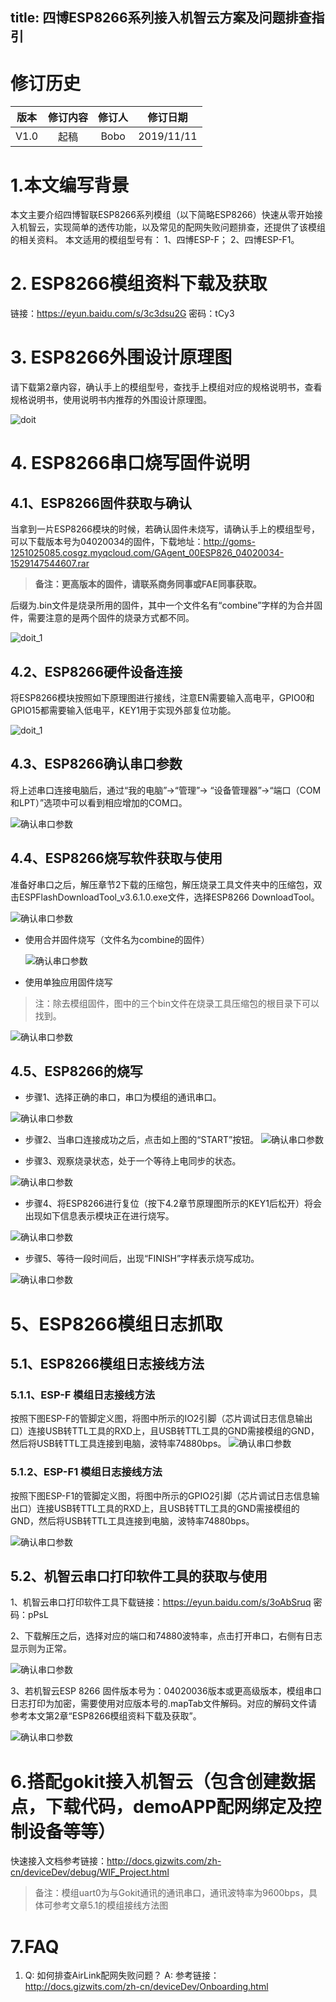 title: 四博ESP8266系列接入机智云方案及问题排查指引
---

# 修订历史

| 版本        | 修订内容    |  修订人  | 修订日期|
| :------:   | :-----:   | :----: |:----:|
| V1.0        |起稿      |   Bobo    |2019/11/11|


# 1.本文编写背景
本文主要介绍四博智联ESP8266系列模组（以下简略ESP8266）快速从零开始接入机智云，实现简单的透传功能，以及常见的配网失败问题排查，还提供了该模组的相关资料。
本文适用的模组型号有：
1、四博ESP-F；
2、四博ESP-F1。

# 2. ESP8266模组资料下载及获取
链接：https://eyun.baidu.com/s/3c3dsu2G 密码：tCy3

# 3. ESP8266外围设计原理图

请下载第2章内容，确认手上的模组型号，查找手上模组对应的规格说明书，查看规格说明书，使用说明书内推荐的外围设计原理图。

![doit](/assets/zh-cn/deviceDev/WiFi_Module/doitEsp8266/doit_1.png)

# 4. ESP8266串口烧写固件说明

## 4.1、ESP8266固件获取与确认
当拿到一片ESP8266模块的时候，若确认固件未烧写，请确认手上的模组型号，可以下载版本号为04020034的固件，下载地址：http://goms-1251025085.cosgz.myqcloud.com/GAgent_00ESP826_04020034-1529147544607.rar

> **备注：更高版本的固件，请联系商务同事或FAE同事获取。**

后缀为.bin文件是烧录所用的固件，其中一个文件名有“combine”字样的为合并固件，需要注意的是两个固件的烧录方式都不同。

![doit_1](/assets/zh-cn/deviceDev/WiFi_Module/doitEsp8266/doit_2.png)

## 4.2、ESP8266硬件设备连接
将ESP8266模块按照如下原理图进行接线，注意EN需要输入高电平，GPIO0和GPIO15都需要输入低电平，KEY1用于实现外部复位功能。

![doit_1](/assets/zh-cn/deviceDev/WiFi_Module/doitEsp8266/doit_3.png)

## 4.3、ESP8266确认串口参数
将上述串口连接电脑后，通过“我的电脑”->“管理”-> “设备管理器”->“端口（COM 和LPT）”选项中可以看到相应增加的COM口。



![确认串口参数](/assets/zh-cn/deviceDev/WiFi_Module/doitEsp8266/doit_4.png)

## 4.4、ESP8266烧写软件获取与使用

准备好串口之后，解压章节2下载的压缩包，解压烧录工具文件夹中的压缩包，双击ESPFlashDownloadTool_v3.6.1.0.exe文件，选择ESP8266 DownloadTool。

![确认串口参数](/assets/zh-cn/deviceDev/WiFi_Module/doitEsp8266/doit_5.png)

- 使用合并固件烧写（文件名为combine的固件）

  ![确认串口参数](/assets/zh-cn/deviceDev/WiFi_Module/doitEsp8266/doit_6.png)

- 使用单独应用固件烧写

> 注：除去模组固件，图中的三个bin文件在烧录工具压缩包的根目录下可以找到。

![确认串口参数](/assets/zh-cn/deviceDev/WiFi_Module/doitEsp8266/doit_7.png)

## 4.5、ESP8266的烧写

- 步骤1、选择正确的串口，串口为模组的通讯串口。

![确认串口参数](/assets/zh-cn/deviceDev/WiFi_Module/doitEsp8266/doit_8.png)

- 步骤2、当串口连接成功之后，点击如上图的“START”按钮。
![确认串口参数](/assets/zh-cn/deviceDev/WiFi_Module/doitEsp8266/doit_9.png)

- 步骤3、观察烧录状态，处于一个等待上电同步的状态。

![确认串口参数](/assets/zh-cn/deviceDev/WiFi_Module/doitEsp8266/doit_10.png)

- 步骤4、将ESP8266进行复位（按下4.2章节原理图所示的KEY1后松开）将会出现如下信息表示模块正在进行烧写。

![确认串口参数](/assets/zh-cn/deviceDev/WiFi_Module/doitEsp8266/doit_11.png)

- 步骤5、等待一段时间后，出现“FINISH”字样表示烧写成功。

![确认串口参数](/assets/zh-cn/deviceDev/WiFi_Module/doitEsp8266/doit_12.png)



# 5、ESP8266模组日志抓取

## 5.1、ESP8266模组日志接线方法
### 5.1.1、ESP-F 模组日志接线方法
按照下图ESP-F的管脚定义图，将图中所示的IO2引脚（芯片调试日志信息输出口）连接USB转TTL工具的RXD上，且USB转TTL工具的GND需接模组的GND，然后将USB转TTL工具连接到电脑，波特率74880bps。
![确认串口参数](/assets/zh-cn/deviceDev/WiFi_Module/doitEsp8266/doit_13.png)

### 5.1.2、ESP-F1 模组日志接线方法
按照下图ESP-F1的管脚定义图，将图中所示的GPIO2引脚（芯片调试日志信息输出口）连接USB转TTL工具的RXD上，且USB转TTL工具的GND需接模组的GND，然后将USB转TTL工具连接到电脑，波特率74880bps。

![确认串口参数](/assets/zh-cn/deviceDev/WiFi_Module/doitEsp8266/doit_15.png)


## 5.2、机智云串口打印软件工具的获取与使用
1、机智云串口打印软件工具下载链接：https://eyun.baidu.com/s/3oAbSruq 密码：pPsL

2、下载解压之后，选择对应的端口和74880波特率，点击打开串口，右侧有日志显示则为正常。

![确认串口参数](/assets/zh-cn/deviceDev/WiFi_Module/doitEsp8266/doit_16.png)

3、若机智云ESP 8266 固件版本号为：04020036版本或更高级版本，模组串口日志打印为加密，需要使用对应版本号的.mapTab文件解码。对应的解码文件请参考本文第2章“ESP8266模组资料下载及获取”。

![确认串口参数](/assets/zh-cn/deviceDev/WiFi_Module/doitEsp8266/doit_17.png)

# 6.搭配gokit接入机智云（包含创建数据点，下载代码，demoAPP配网绑定及控制设备等等）

快速接入文档参考链接：http://docs.gizwits.com/zh-cn/deviceDev/debug/WIF_Project.html

>备注：模组uart0为与Gokit通讯的通讯串口，通讯波特率为9600bps，具体可参考文章5.1的模组接线方法图


# 7.FAQ
1. Q: 如何排查AirLink配网失败问题？
    A: 参考链接：http://docs.gizwits.com/zh-cn/deviceDev/Onboarding.html
